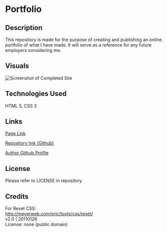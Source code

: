 # Portfolio

## Description

This repository is made for the purpose of creating and publishing an online portfolio of what I have made.  It will serve as a reference for any future employers considering me.

## Visuals

![Screenshot of Completed Site]()

## Technologies Used

HTML 5, CSS 3

## Links

[Page Link](https://jtschams.github.io/Portfolio/)

[Repository link (Github)](https://github.com/jtschams/Portfolio)

[Author Github Profile](https://github.com/jtschams)

## License

Please refer to LICENSE in repository

## Credits

For Reset CSS: \
http://meyerweb.com/eric/tools/css/reset/ \
v2.0 | 20110126 \
License: none (public domain)
